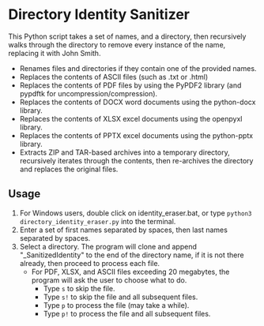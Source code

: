 # Directory Identity Sanitizer

This Python script takes a set of names, and a directory, then recursively walks through the directory to remove every instance of the name, replacing it with John Smith.

- Renames files and directories if they contain one of the provided names.
- Replaces the contents of ASCII files (such as .txt or .html)
- Replaces the contents of PDF files by using the PyPDF2 library (and pypdftk for uncompression/compression).
- Replaces the contents of DOCX word documents using the python-docx library.
- Replaces the contents of XLSX excel documents using the openpyxl library.
- Replaces the contents of PPTX excel documents using the python-pptx library.
- Extracts ZIP and TAR-based archives into a temporary directory, recursively iterates through the contents, then re-archives the directory and replaces the original files.

## Usage
1. For Windows users, double click on identity_eraser.bat, or type `python3 directory_identity_eraser.py` into the terminal.
1. Enter a set of first names separated by spaces, then last names separated by spaces.
1. Select a directory. The program will clone and append "_SanitizedIdentity" to the end of the directory name, if it is not there already, then proceed to process each file.
    - For PDF, XLSX, and ASCII files exceeding 20 megabytes, the program will ask the user to choose what to do.
      - Type `s` to skip the file.
      - Type `s!` to skip the file and all subsequent files.
      - Type `p` to process the file (may take a while).
      - Type `p!` to process the file and all subsequent files.
